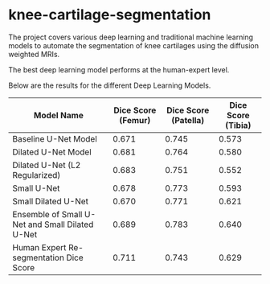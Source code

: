 # knee-cartilage-segmentation
The project covers various deep learning and traditional machine learning models to automate the segmentation of knee cartilages using the diffusion weighted MRIs.

The best deep learning model performs at the human-expert level. 

Below are the results for the different Deep Learning Models.

| Model Name                                      | Dice Score (Femur) | Dice Score (Patella) | Dice Score (Tibia) |
|-------------------------------------------------|--------------------|----------------------|--------------------|
| Baseline U-Net Model                            | 0.671              | 0.745                | 0.573              |
| Dilated U-Net Model                             | 0.681              | 0.764                | 0.580              |
| Dilated U-Net (L2 Regularized)                  | 0.683              | 0.751                | 0.552              |
| Small U-Net                                     | 0.678              | 0.773                | 0.593              |
| Small Dilated U-Net                             | 0.670              | 0.771                | 0.621              |
| Ensemble of Small U-Net and Small Dilated U-Net | 0.689              | 0.783                | 0.640              |
| Human Expert Re-segmentation Dice Score         | 0.711              | 0.743                | 0.629              |


